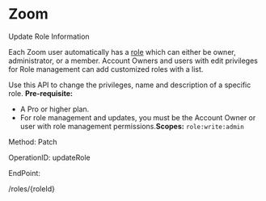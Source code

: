 #     Zoom


Update Role Information

Each Zoom user automatically has a [role](https://support.zoom.us/hc/en-us/articles/115001078646-Role-Based-Access-Control) which can either be owner, administrator, or a member. Account Owners and users with edit privileges for Role management can add customized roles with a list.

Use this API to change the privileges, name and description of a specific role.
**Pre-requisite:**
* A Pro or higher plan.
* For role management and updates, you must be the Account Owner or user with role management permissions.**Scopes:** `role:write:admin`
 

Method: Patch

OperationID: updateRole

EndPoint:

/roles/{roleId}
